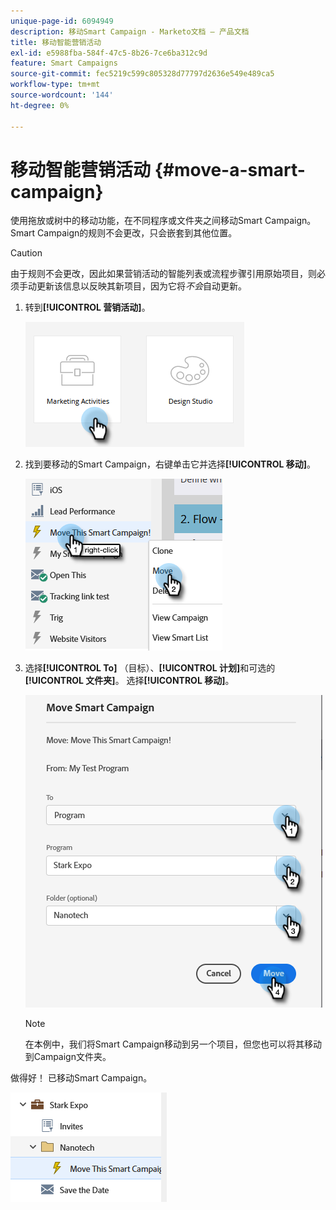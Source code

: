 ```yaml
---
unique-page-id: 6094949
description: 移动Smart Campaign - Marketo文档 — 产品文档
title: 移动智能营销活动
exl-id: e5988fba-584f-47c5-8b26-7ce6ba312c9d
feature: Smart Campaigns
source-git-commit: fec5219c599c805328d77797d2636e549e489ca5
workflow-type: tm+mt
source-wordcount: '144'
ht-degree: 0%

---
```


# 移动智能营销活动 {#move-a-smart-campaign}

使用拖放或树中的移动功能，在不同程序或文件夹之间移动Smart Campaign。 Smart Campaign的规则不会更改，只会嵌套到其他位置。

>[!CAUTION]
>
>由于规则不会更改，因此如果营销活动的智能列表或流程步骤引用原始项目，则必须手动更新该信息以反映其新项目，因为它将&#x200B;_不会_&#x200B;自动更新。

1. 转到&#x200B;**[!UICONTROL 营销活动]**。

   ![](assets/move-a-smart-campaign-1.png)

1. 找到要移动的Smart Campaign，右键单击它并选择&#x200B;**[!UICONTROL 移动]**。

   ![](assets/move-a-smart-campaign-2.png)

1. 选择&#x200B;**[!UICONTROL To]** （目标）、**[!UICONTROL 计划]**&#x200B;和可选的&#x200B;**[!UICONTROL 文件夹]**。 选择&#x200B;**[!UICONTROL 移动]**。

   ![](assets/move-a-smart-campaign-3.png)

   >[!NOTE]
   >
   >在本例中，我们将Smart Campaign移动到另一个项目，但您也可以将其移动到Campaign文件夹。

做得好！ 已移动Smart Campaign。

![](assets/move-a-smart-campaign-4.png)
